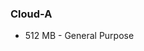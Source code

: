 <!-- usedin: [ _legacy_docker/getting-started/server-size.md, _maestro/getting-started/server-size.md, _node/getting-started/server-size.md, _rails/getting-started/server-size.md, _skycap/getting-started/server-size.md] -->


### Cloud-A
- 512 MB - General Purpose

